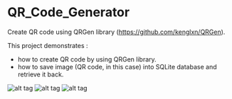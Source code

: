 # QR_Code_Generator
Create QR code using QRGen library (https://github.com/kenglxn/QRGen).

This project demonstrates :
  - how to create QR code by using QRGen library. 
  - how to save image (QR code, in this case) into SQLite database and retrieve it back.

![alt tag](https://raw.github.com/3bugs/QR_Code_Generator/master/screenshots/screenshot01.png)
![alt tag](https://raw.github.com/3bugs/QR_Code_Generator/master/screenshots/screenshot02.png)
![alt tag](https://raw.github.com/3bugs/QR_Code_Generator/master/screenshots/screenshot03.png)
